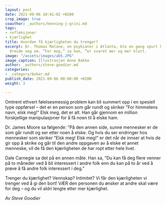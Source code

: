```yaml
---
layout: post
date: 2021-09-06 10:41:02 +0200
crop_image: true
coauthor: _authors/henning-j-grini.md
tags:
- refleksjoner
- kjærlighet
title: Hvordan få kjærligheten du trenger?
excerpt: Dr. Thomas Malone, en psykiater i Atlanta, ble en gang spurt hva psykiatri
  dreide seg om. ”For meg,” sa han, ”er svaret mer og mer klart.
image: "/assets/images/ab5.JPG"
image_caption: Illustrasjon Anne Bakke
author: _authors/steve-goodier.md
categories:
- _category/boker.md
publish_date: 2021-09-06 00:00:00 +0200
weight: 3

---
```

 Omtrent ethvert følelsesmessig problem kan bli summert opp i en spesiell type oppførsel – det er en person som går rundt og skriker ”For himmelens navn, elsk meg!” Elsk meg, det er alt. Han går gjennom en million forskjellige manipulasjoner for å få noen til å elske ham.

Dr. James Moore sa følgende: ”På den annen side, sunne mennesker er de som går rundt og ser etter noen å elske. Og hvis du ser endringer hos mennesker som skriker ”Elsk meg! Elsk meg!” er det når de innser at hvis de gir opp å skrike og går til den andre oppgaven av å elske et annet menneske, vil de få den kjærligheten de har ropt etter hele livet.

Dale Carnegie sa det på en annen måte. Han sa, ”Du kan få deg flere venner på to måneder ved å bli interessert i andre folk enn du kan på to år ved å prøve å få andre folk interessert i deg.”

Trenger du kjærlighet? Vennskap? Intimitet? Vi får den kjærligheten vi trenger ved å gi den bort! VÆR den personen du ønsker at andre skal være for deg – og du vil aldri lengte etter mer kjærlighet.

_Av Steve Goodier_